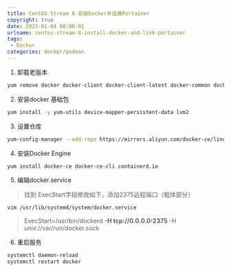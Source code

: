 ```yaml
---
title: CentOS Stream 8 安装Docker并连接Portainer
copyright: true
date: 2023-01-04 00:00:01
urlname: centos-stream-8-install-docker-and-link-portainer
tags: 
 - Docker
categories: docker/podman
---
```


1. 卸载老版本
```bash
yum remove docker docker-client docker-client-latest docker-common docker-latest docker-latest-logrotate docker-logrotate docker-engine
```

2. 安装docker 基础包
```bash
yum install -y yum-utils device-mapper-persistent-data lvm2
```
<!-- more -->  
3. 设置仓库
```bash
yum-config-manager --add-repo https://mirrors.aliyun.com/docker-ce/linux/centos/docker-ce.repo
```

4. 安装Docker Engine 
```bash
yum install docker-ce docker-ce-cli containerd.io
```

5. 编辑docker.service
>找到 ExecStart字段修改如下，添加2375远程端口（粗体部分）
```bash
vim /usr/lib/systemd/system/docker.service
```
>ExecStart=/usr/bin/dockerd **-H tcp://0.0.0.0:2375** -H unix://var/run/docker.sock
6. 重启服务
```bash
systemctl daemon-reload
systemctl restart docker
```
